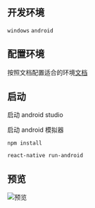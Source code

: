 ## 开发环境

`windows` `android`

## 配置环境

按照文档配置适合的环境[文档](http://reactnative.cn/docs/0.44/getting-started.html#content)

## 启动

启动 android studio

启动 android 模拟器

```
npm install

react-native run-android
```



## 预览

![预览](http://gitlab.baidu.com/weiruizhe/dialog-webview/raw/7af04460234e51b5294f12fef3b7c559316d9fee/src/android/components/dialog/dev/GIF.gif)